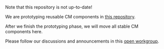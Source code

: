 Note that this repository is not up-to-date! 

We are prototyping reusable CM components in [this repository](https://github.com/mlcommons/ck/tree/master/cm-mlops). 

After we finish the prototyping phase, we will move all stable CM components here. 

Please follow our discussions and announcements in this [open workgroup](https://github.com/mlcommons/ck/blob/master/docs/mlperf-education-workgroup.md).
